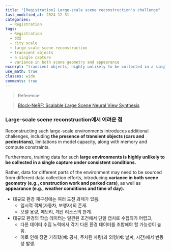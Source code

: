 ```yaml
---
title: "[Registration] Large-scale scene reconstruction's challenge"
last_modified_at: 2024-12-31
categories:
  - Registration
tags:
  - Registration
  - 정합
  - city scale
  - large-scale scene reconstruction
  - transient objects
  - a single capture
  - variance in both scene geometry and appearance
excerpt: "transient objects, highly unlikely to be collected in a single caputre under consistent conditions, variance in both scene geometry and appearance"
use_math: true
classes: wide
comments: true
---
```


> Reference

>[Block-NeRF: Scalable Large Scene Neural View Synthesis](https://openaccess.thecvf.com/content/CVPR2022/papers/Tancik_Block-NeRF_Scalable_Large_Scene_Neural_View_Synthesis_CVPR_2022_paper.pdf)

### Large-scale scene reconstruction에서 어려운 점

Reconstructing such large-scale environments introduces additional challenges, including **the presence of transient objects (cars and pedestrians)**, limitations in model capacity, along with memory and compute constraints. 

Furthermore, training data for such **large environments is highly unlikely to be collected in a single capture under consistent conditions.**

Rather, data for different parts of the environment may need to be sourced from different data collection efforts, introducing **variance in both** **scene geometry (e.g., construction work and parked cars)**, as well as **appearance (e.g., weather conditions and time of day).**

- 대규모 환경 재구성에는 여러 도전 과제가 있음:
  - 일시적 객체(자동차, 보행자)의 존재.
  - 모델 용량, 메모리, 계산 리소스의 한계.
- 대규모 환경의 학습 데이터는 일관된 조건에서 단일 캡처로 수집되기 어렵고,
  - 다른 데이터 수집 노력에서 각기 다른 환경 데이터를 조합해야 할 가능성이 높음.
  - 이로 인해 장면 기하학(예: 공사, 주차된 차량)과 외형(예: 날씨, 시간)에서 변동성 발생.
 
